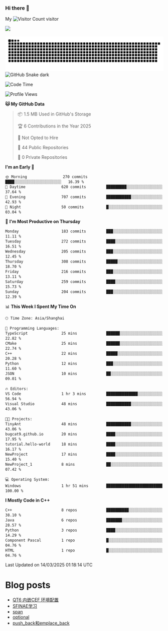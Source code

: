 ### Hi there 👋

My ![Visitor Count](https://profile-counter.glitch.me/bugcat9/count.svg) visitor
<!--
**bugcat9/bugcat9** is a ✨ _special_ ✨ repository because its `README.md` (this file) appears on your GitHub profile.

Here are some ideas to get you started:

- 🔭 I’m currently working on ...
- 🌱 I’m currently learning ...
- 👯 I’m looking to collaborate on ...
- 🤔 I’m looking for help with ...
- 💬 Ask me about ...
- 📫 How to reach me: ...
- 😄 Pronouns: ...
- ⚡ Fun fact: ...
-->
![](https://github-readme-stats.vercel.app/api?username=bugcat9)

![GitHub Snake Light](https://raw.githubusercontent.com/bugcat9/bugcat9/output/github-contribution-grid-snake.svg#gh-light-mode-only)
![GitHub Snake dark](github-snake-dark.svg#gh-dark-mode-only)


<!--START_SECTION:waka-->
![Code Time](http://img.shields.io/badge/Code%20Time-945%20hrs%2031%20mins-blue)

![Profile Views](http://img.shields.io/badge/Profile%20Views-0-blue)

**🐱 My GitHub Data** 

> 📦 1.5 MB Used in GitHub's Storage 
 > 
> 🏆 6 Contributions in the Year 2025
 > 
> 🚫 Not Opted to Hire
 > 
> 📜 44 Public Repositories 
 > 
> 🔑 0 Private Repositories 
 > 
**I'm an Early 🐤** 

```text
🌞 Morning                270 commits         ████░░░░░░░░░░░░░░░░░░░░░   16.39 % 
🌆 Daytime                620 commits         █████████░░░░░░░░░░░░░░░░   37.64 % 
🌃 Evening                707 commits         ███████████░░░░░░░░░░░░░░   42.93 % 
🌙 Night                  50 commits          █░░░░░░░░░░░░░░░░░░░░░░░░   03.04 % 
```
📅 **I'm Most Productive on Thursday** 

```text
Monday                   183 commits         ███░░░░░░░░░░░░░░░░░░░░░░   11.11 % 
Tuesday                  272 commits         ████░░░░░░░░░░░░░░░░░░░░░   16.51 % 
Wednesday                205 commits         ███░░░░░░░░░░░░░░░░░░░░░░   12.45 % 
Thursday                 308 commits         █████░░░░░░░░░░░░░░░░░░░░   18.70 % 
Friday                   216 commits         ███░░░░░░░░░░░░░░░░░░░░░░   13.11 % 
Saturday                 259 commits         ████░░░░░░░░░░░░░░░░░░░░░   15.73 % 
Sunday                   204 commits         ███░░░░░░░░░░░░░░░░░░░░░░   12.39 % 
```


📊 **This Week I Spent My Time On** 

```text
🕑︎ Time Zone: Asia/Shanghai

💬 Programming Languages: 
TypeScript               25 mins             ██████░░░░░░░░░░░░░░░░░░░   22.82 % 
CMake                    25 mins             ██████░░░░░░░░░░░░░░░░░░░   22.74 % 
C++                      22 mins             █████░░░░░░░░░░░░░░░░░░░░   20.28 % 
Python                   12 mins             ███░░░░░░░░░░░░░░░░░░░░░░   11.60 % 
JSON                     10 mins             ██░░░░░░░░░░░░░░░░░░░░░░░   09.01 % 

🔥 Editors: 
VS Code                  1 hr 3 mins         ██████████████░░░░░░░░░░░   56.94 % 
Visual Studio            48 mins             ███████████░░░░░░░░░░░░░░   43.06 % 

🐱‍💻 Projects: 
TinyAnt                  48 mins             ███████████░░░░░░░░░░░░░░   43.06 % 
bugcat9.github.io        20 mins             ████░░░░░░░░░░░░░░░░░░░░░   17.95 % 
tutorial.hello-world     18 mins             ████░░░░░░░░░░░░░░░░░░░░░   16.17 % 
NewProject               17 mins             ████░░░░░░░░░░░░░░░░░░░░░   15.40 % 
NewProject_1             8 mins              ██░░░░░░░░░░░░░░░░░░░░░░░   07.42 % 

💻 Operating System: 
Windows                  1 hr 51 mins        █████████████████████████   100.00 % 
```

**I Mostly Code in C++** 

```text
C++                      8 repos             ██████████░░░░░░░░░░░░░░░   38.10 % 
Java                     6 repos             ███████░░░░░░░░░░░░░░░░░░   28.57 % 
Python                   3 repos             ████░░░░░░░░░░░░░░░░░░░░░   14.29 % 
Component Pascal         1 repo              █░░░░░░░░░░░░░░░░░░░░░░░░   04.76 % 
HTML                     1 repo              █░░░░░░░░░░░░░░░░░░░░░░░░   04.76 % 
```




 Last Updated on 14/03/2025 01:18:14 UTC
<!--END_SECTION:waka-->
# Blog posts
<!-- BLOG-POST-LIST:START -->
- [QT6 内嵌CEF 环境配置](https://bugcat.top/2025/03/02/%E7%8E%AF%E5%A2%83%E9%85%8D%E7%BD%AE%E5%AE%89%E8%A3%85/QT6%20%E5%86%85%E5%B5%8CCEF%20%E7%8E%AF%E5%A2%83%E9%85%8D%E7%BD%AE/)
- [SFINAE学习](https://bugcat.top/2024/11/28/C++/SFINAE%E5%AD%A6%E4%B9%A0/)
- [span](https://bugcat.top/2024/11/10/C++/span/)
- [optional](https://bugcat.top/2024/11/10/C++/optional/)
- [push_back和emplace_back](https://bugcat.top/2024/10/20/C++/push-back%E5%92%8Cemplace-back/)
<!-- BLOG-POST-LIST:END -->
